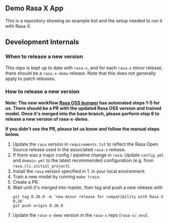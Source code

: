 ## Demo Rasa X App
This is a repository showing an example bot and the setup needed to run it with Rasa X.

## Development Internals

### When to release a new version
This repo is kept up to date with `rasa-x`, and for each `rasa-x` minor release, there 
should be a `rasa-x-demo` release. Note that this does not generally apply to patch 
releases.

### How to release a new version
**Note: The new workflow [Rasa OSS bumper](https://github.com/RasaHQ/rasa-x-demo/actions/workflows/rasaoss-version-bumper.yml) has automated steps 1-5 for us. There should be a PR with the updated Rasa OSS version and trained model. Once it's merged into the base branch, please perform step 6 to release a new version of rasa-x-demo.**

**If you didn't see the PR, please let us know and follow the manual steps below.**

1. Update the `rasa` version in `requirements.txt` to reflect the Rasa Open Source
 release used in the associated `rasa-x` release.
2. If there was a major config / pipeline change in `rasa`: Update `config.yml` and
 `domain.yml` to the latest recommended configuration 
 (e.g. from `rasa.cli.initial_project`).
3. Install the `rasa` version specified in 1. in your local environment.
4. Train a new model by running `make train`.
5. Create a PR.
6. Wait until it's merged into master, then tag and push a new release with 
    ```
    git tag 0.26.0 -m 'new minor release for compatibility with Rasa X 0.26'
    git push origin 0.26.0
    ```
7. Update the `rasa-x-demo` version in the `rasa-x` repo (`rasa-x/.env`).
